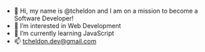 - 👋 Hi, my name is @tcheldon and I am on a mission to become a Software Developer!
- 🔎 I’m interested in Web Development
- 📖 I’m currently learning JavaScript
- 📫 tcheldon.dev@gmail.com
<!--- I’m looking to collaborate on projects that allow me to develop my skills --->

<!---
tcheldon/tcheldon is a ✨ special ✨ repository because its `README.md` (this file) appears on your GitHub profile.
You can click the Preview link to take a look at your changes.
--->

